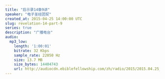 ```yaml
---
title: "启示录14章9讲"
speaker: "电子圣经团契"
created_at: 2015-04-25 14:00:00 UTC
slug: revelation-14-part-9
series: true
description: "广播电台"
audio:
  mp3_low:
    length: '1:00:01'
    bitrate: 32 Kbps
    sample_rate: 22050 Hz
    size: 13.7 MB
    size_bytes: 14404743
    url: http://audiocdn.ebiblefellowship.com/zh/radio/2015/2015.04.25_EBF_-_Revelation_14_Part_9.mp3
---
```

